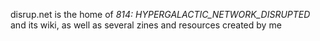 disrup.net is the home of *814: HYPERGALACTIC_NETWORK_DISRUPTED* and its wiki, as well as several zines and resources created by me
